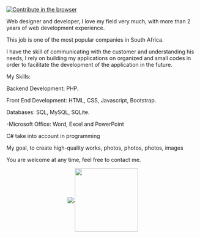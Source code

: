 [![Contribute in the browser](https://gitpod.io/button/open-in-gitpod.svg)](https://gitpod.io/#https://github.com/eddiejaoude/eddiejaoude)

Web designer and developer, I love my field very much, with more than 2 years of web development experience.

This job is one of the most popular companies in South Africa.

I have the skill of communicating with the customer and understanding his needs, I rely on building my applications on organized and small codes in order to facilitate the development of the application in the future.

My Skills:

Backend Development: PHP.

Front End Development: HTML, CSS, Javascript, Bootstrap.

Databases: SQL, MySQL, SQLite.

-Microsoft Office: Word, Excel and PowerPoint

C# take into account in programming

My goal, to create high-quality works, photos, photos, photos, images

You are welcome at any time, feel free to contact me.
<!--
**maimouhareb/maimouhareb** is a ✨ _special_ ✨ repository because its `README.md` (this file) appears on your GitHub profile.

Here are some ideas to get you started:

- 🔭 I’m currently working on ...
- 🌱 I’m currently learning ...
- 👯 I’m looking to collaborate on ...
- 🤔 I’m looking for help with ...
- 💬 Ask me about ...
- 📫 How to reach me: ...
- 😄 Pronouns: ...
- ⚡ Fun fact: ...
-->

<p align="center">
  <a href="https://github.com/gamussa?tab=repositories">
    <img
      align="center"
      src="https://github-readme-stats.vercel.app/api/top-langs/?username=gamussa&layout=compact"
    />
  </a>
  <a href="https://github.com/gamussa?tab=repositories">
    <img
      align="center"
      height="165"
      src="https://github-readme-stats.vercel.app/api?username=gamussa&count_private=true&show_icons=true&custom_title=Github%20Status&hide=issues"
    />
  </a>
</p>
